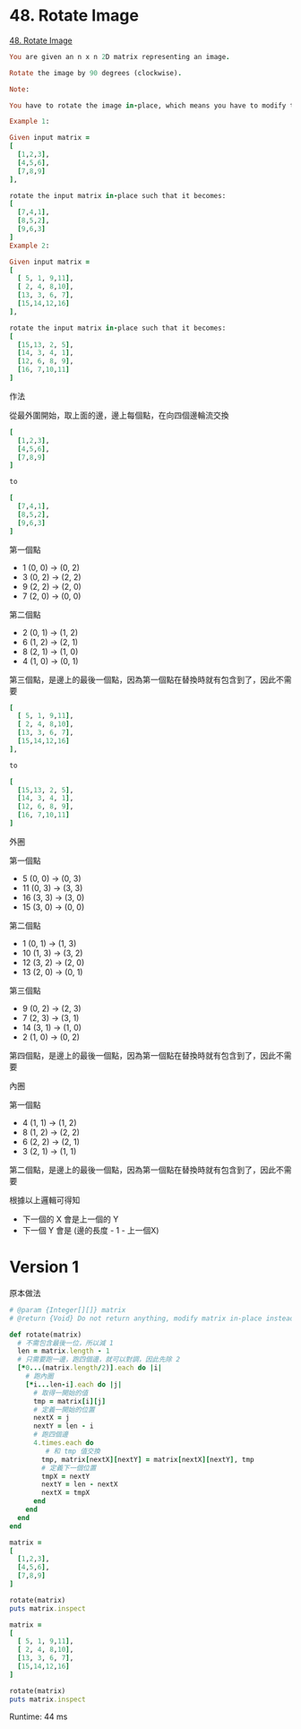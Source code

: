 # 48. Rotate Image

[48. Rotate Image](https://leetcode.com/problems/rotate-image/)

```ruby
You are given an n x n 2D matrix representing an image.

Rotate the image by 90 degrees (clockwise).

Note:

You have to rotate the image in-place, which means you have to modify the input 2D matrix directly. DO NOT allocate another 2D matrix and do the rotation.

Example 1:

Given input matrix = 
[
  [1,2,3],
  [4,5,6],
  [7,8,9]
],

rotate the input matrix in-place such that it becomes:
[
  [7,4,1],
  [8,5,2],
  [9,6,3]
]
Example 2:

Given input matrix =
[
  [ 5, 1, 9,11],
  [ 2, 4, 8,10],
  [13, 3, 6, 7],
  [15,14,12,16]
], 

rotate the input matrix in-place such that it becomes:
[
  [15,13, 2, 5],
  [14, 3, 4, 1],
  [12, 6, 8, 9],
  [16, 7,10,11]
]
```

作法

從最外圍開始，取上面的邊，邊上每個點，在向四個邊輪流交換

```ruby
[
  [1,2,3],
  [4,5,6],
  [7,8,9]
]

to

[
  [7,4,1],
  [8,5,2],
  [9,6,3]
]
```

第一個點

* 1 (0, 0) -> (0, 2)
* 3 (0, 2) -> (2, 2)
* 9 (2, 2) -> (2, 0)
* 7 (2, 0) -> (0, 0)


第二個點

* 2 (0, 1) -> (1, 2)
* 6 (1, 2) -> (2, 1)
* 8 (2, 1) -> (1, 0)
* 4 (1, 0) -> (0, 1)

第三個點，是邊上的最後一個點，因為第一個點在替換時就有包含到了，因此不需要


```ruby
[
  [ 5, 1, 9,11],
  [ 2, 4, 8,10],
  [13, 3, 6, 7],
  [15,14,12,16]
],

to

[
  [15,13, 2, 5],
  [14, 3, 4, 1],
  [12, 6, 8, 9],
  [16, 7,10,11]
]
```


外圈

第一個點
* 5  (0, 0) -> (0, 3)
* 11 (0, 3) -> (3, 3)
* 16 (3, 3) -> (3, 0)
* 15 (3, 0) -> (0, 0)

第二個點
* 1  (0, 1) -> (1, 3)
* 10 (1, 3) -> (3, 2)
* 12 (3, 2) -> (2, 0)
* 13 (2, 0) -> (0, 1)

第三個點

* 9  (0, 2) -> (2, 3)
* 7  (2, 3) -> (3, 1)
* 14 (3, 1) -> (1, 0)
* 2  (1, 0) -> (0, 2)

第四個點，是邊上的最後一個點，因為第一個點在替換時就有包含到了，因此不需要

內圈

第一個點

* 4 (1, 1) -> (1, 2)
* 8 (1, 2) -> (2, 2)
* 6 (2, 2) -> (2, 1)
* 3 (2, 1) -> (1, 1)

第二個點，是邊上的最後一個點，因為第一個點在替換時就有包含到了，因此不需要

根據以上邏輯可得知

* 下一個的 X 會是上一個的 Y
* 下一個 Y 會是 (邊的長度 - 1 - 上一個X)

# Version 1

原本做法

```ruby
# @param {Integer[][]} matrix
# @return {Void} Do not return anything, modify matrix in-place instead.

def rotate(matrix)
  # 不需包含最後一位，所以減 1
  len = matrix.length - 1
  # 只需要跑一邊，跑四個邊，就可以對調，因此先除 2
  [*0...(matrix.length/2)].each do |i|
    # 跑內圈
    [*i...len-i].each do |j|
      # 取得一開始的值
      tmp = matrix[i][j]
      # 定義一開始的位置
      nextX = j
      nextY = len - i
      # 跑四個邊
      4.times.each do
         # 和 tmp 值交換
        tmp, matrix[nextX][nextY] = matrix[nextX][nextY], tmp
        # 定義下一個位置
        tmpX = nextY
        nextY = len - nextX
        nextX = tmpX
      end
    end
  end
end

matrix =
[
  [1,2,3],
  [4,5,6],
  [7,8,9]
]

rotate(matrix)
puts matrix.inspect

matrix =
[
  [ 5, 1, 9,11],
  [ 2, 4, 8,10],
  [13, 3, 6, 7],
  [15,14,12,16]
]

rotate(matrix)
puts matrix.inspect
```

Runtime: 44 ms
